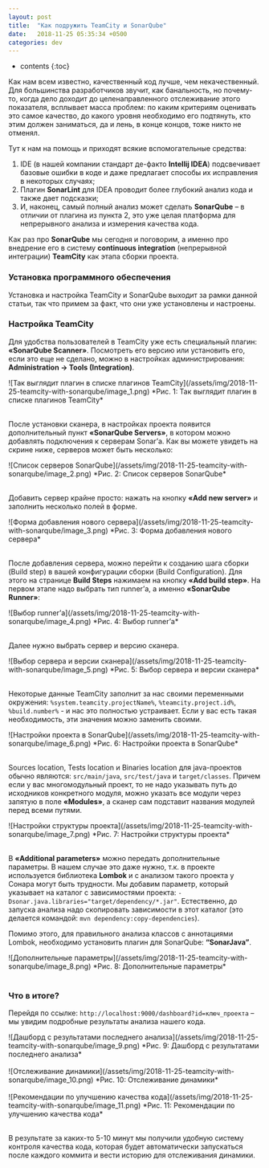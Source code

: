 ```yaml
---
layout: post
title:  "Как подружить TeamCity и SonarQube"
date:   2018-11-25 05:35:34 +0500
categories: dev
---
```


* contents
{:toc}

Как нам всем известно, качественный код лучше, чем некачественный. Для большинства разработчиков звучит, как банальность, но почему-то, когда дело доходит до целенаправленного отслеживание этого показателя, всплывает масса проблем: по каким критериям оценивать это самое качество, до какого уровня необходимо его подтянуть, кто этим должен заниматься, да и лень, в конце концов, тоже никто не отменял. 

Тут к нам на помощь и приходят всякие вспомогательные средства:
1.	IDE (в нашей компании стандарт де-факто **Intellij IDEA**) подсвечивает базовые ошибки в коде и даже предлагает способы их исправления в некоторых случаях;
2.	Плагин **SonarLint** для IDEA проводит более глубокий анализ кода и также дает подсказки;
3.	И, наконец, самый полный анализ может сделать **SonarQube** – в отличии от плагина из пункта 2, это уже целая платформа для непрерывного анализа и измерения качества кода.

Как раз про **SonarQube** мы сегодня и поговорим, а именно про внедрение его в систему **continuous integration** (непрерывной интеграции) **TeamCity** как этапа сборки проекта.

### Установка программного обеспечения
Установка и настройка TeamCity и SonarQube выходит за рамки данной статьи, так что примем за факт, что они уже установлены и настроены.

### Настройка TeamCity
Для удобства пользователей в TeamCity уже есть специальный плагин: **«SonarQube Scanner»**. Посмотреть его версию или установить его, если это еще не сделано, можно в настройках администрирования: **Administration -> Tools (Integration)**.

<div class="img_container">
![Так выглядит плагин в списке плагинов TeamCity](/assets/img/2018-11-25-teamcity-with-sonarqube/image_1.png)
*Рис. 1: Так выглядит плагин в списке плагинов TeamCity*
</div>
<br />

После установки сканера, в настройках проекта появится дополнительный пункт **«SonarQube Servers»**, в котором можно добавлять подключения к серверам Sonar’а. Как вы можете увидеть на скрине ниже, серверов может быть несколько:

<div class="img_container">
![Список серверов SonarQube](/assets/img/2018-11-25-teamcity-with-sonarqube/image_2.png)
*Рис. 2: Список серверов SonarQube*
</div>
<br />

Добавить сервер крайне просто: нажать на кнопку **«Add new server»** и заполнить несколько полей в форме.

<div class="img_container">
![Форма добавления нового сервера](/assets/img/2018-11-25-teamcity-with-sonarqube/image_3.png)
*Рис. 3: Форма добавления нового сервера*
</div>
<br />

После добавления сервера, можно перейти к созданию шага сборки (Build step) в вашей конфигурации сборки (Build Configuration). Для этого на странице **Build Steps** нажимаем на кнопку **«Add build step»**. На первом этапе надо выбрать тип runner’а, а именно **«SonarQube Runner»**:

<div class="img_container">
![Выбор runner’а](/assets/img/2018-11-25-teamcity-with-sonarqube/image_4.png)
*Рис. 4: Выбор runner’а*
</div>
<br />

Далее нужно выбрать сервер и версию сканера. 

<div class="img_container">
![Выбор сервера и версии сканера](/assets/img/2018-11-25-teamcity-with-sonarqube/image_5.png)
*Рис. 5: Выбор сервера и версии сканера*
</div>
<br />

Некоторые данные TeamCity заполнит за нас своими переменными окружения: `%system.teamcity.projectName%`, `%teamcity.project.id%`, `%build.number%` - и нас это полностью устраивает. Если у вас есть такая необходимость, эти значения можно заменить своими.

<div class="img_container">
![Настройки проекта в SonarQube](/assets/img/2018-11-25-teamcity-with-sonarqube/image_6.png)
*Рис. 6: Настройки проекта в SonarQube*
</div>
<br />

Sources location, Tests location и Binaries location для java-проектов обычно являются: `src/main/java`, `src/test/java` и `target/classes`. Причем если у вас многомодульный проект, то не надо указывать путь до исходников конкретного модуля, можно указать все модули через запятую в поле **«Modules»**, а сканер сам подставит названия модулей перед всеми путями.

<div class="img_container">
![Настройки структуры проекта](/assets/img/2018-11-25-teamcity-with-sonarqube/image_7.png)
*Рис. 7: Настройки структуры проекта*
</div>
<br />

В **«Additional parameters»** можно передать дополнительные параметры. В нашем случае это даже нужно, т.к. в проекте используется библиотека **Lombok** и с анализом такого проекта у Сонара могут быть трудности. Мы добавим параметр, который указывает на каталог с зависимостями проекта: `-Dsonar.java.libraries="target/dependency/*.jar"`. Естественно, до запуска анализа надо скопировать зависимости в этот каталог (это делается командой: `mvn dependency:copy-dependencies`).

Помимо этого, для правильного анализа классов с аннотациями Lombok, необходимо установить плагин для SonarQube: **“SonarJava”**.

<div class="img_container">
![Дополнительные параметры](/assets/img/2018-11-25-teamcity-with-sonarqube/image_8.png)
*Рис. 8: Дополнительные параметры*
</div>
<br />

### Что в итоге?
Перейдя по ссылке: `http://localhost:9000/dashboard?id=ключ_проекта` – мы увидим подробные результаты анализа нашего кода.

<div class="img_container">
![Дашборд с результатами последнего анализа](/assets/img/2018-11-25-teamcity-with-sonarqube/image_9.png)
*Рис. 9: Дашборд с результатами последнего анализа*
</div>
<br />

<div class="img_container">
![Отслеживание динамики](/assets/img/2018-11-25-teamcity-with-sonarqube/image_10.png)
*Рис. 10: Отслеживание динамики*
</div>
<br />

<div class="img_container">
![Рекомендации по улучшению качества кода](/assets/img/2018-11-25-teamcity-with-sonarqube/image_11.png)
*Рис. 11: Рекомендации по улучшению качества кода*
</div>
<br />

В результате за каких-то 5-10 минут мы получили удобную систему контроля качества кода, которая будет автоматически запускаться после каждого коммита и вести историю для отслеживания динамики.
